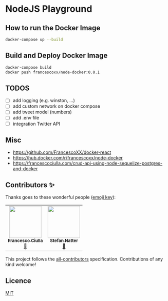# NodeJS Playground

## How to run the Docker Image

```bash
docker-compose up --build
```

## Build and Deploy Docker Image

```bash
docker-compose build
docker push francescoxx/node-docker:0.0.1
```

## TODOS

- [ ] add logging (e.g. winston, ...)
- [ ] add custom network on docker compose
- [ ] add tweet model (numbers)
- [ ] add .env file
- [ ] integration Twitter API

## Misc

- <https://github.com/FrancescoXX/docker-react>
- <https://hub.docker.com/r/francescoxx/node-docker>
- <https://francescociulla.com/crud-api-using-node-sequelize-postgres-and-docker>

## Contributors ✨

Thanks goes to these wonderful people
([emoji key](https://allcontributors.org/docs/en/emoji-key)):

<!-- ALL-CONTRIBUTORS-LIST:START - Do not remove or modify this section -->
<!-- prettier-ignore-start -->
<!-- markdownlint-disable -->
<table>
  <tr>
    <td align="center"><a href="https://github.com/FrancescoXX"><img src="https://avatars0.githubusercontent.com/u/18360871?v=4?s=100" width="100px;" alt=""/><br /><sub><b>Francesco Ciulla</b></sub></a><br /><a href="#ideas-FrancescoXX" title="Ideas, Planning, & Feedback">🤔</a></td>
    <td align="center"><a href="https://natterstefan.me/"><img src="https://avatars2.githubusercontent.com/u/1043668?v=4?s=100" width="100px;" alt=""/><br /><sub><b>Stefan Natter</b></sub></a><br /><a href="#ideas-natterstefan" title="Ideas, Planning, & Feedback">🤔</a></td>
  </tr>
</table>

<!-- markdownlint-restore -->
<!-- prettier-ignore-end -->

<!-- ALL-CONTRIBUTORS-LIST:END -->

This project follows the
[all-contributors](https://github.com/all-contributors/all-contributors)
specification. Contributions of any kind welcome!

## Licence

[MIT](LICENSE)
